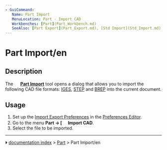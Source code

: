 ```yaml
---
- GuiCommand:
   Name: Part Import‎
   MenuLocation: Part - Import CAD
   Workbenches: [Part](Part_Workbench.md)
   SeeAlso: [Part Export](Part_Export.md), [Std Import](Std_Import.md), [Import Export](Import_Export.md)
---
```


# Part Import/en

## Description

The **<img src="images/Part_Import.svg" width=16px> [Part Import](Part_Import.md)** tool opens a dialog that allows you to import the following CAD file formats: [IGES](http://en.wikipedia.org/wiki/IGES), [STEP](http://en.wikipedia.org/wiki/Step_file) and [BREP](http://en.wikipedia.org/wiki/BREP) into the current document.

## Usage

1.  Set up the [Import Export Preferences](Import_Export_Preferences.md) in the [Preferences Editor](Preferences_Editor.md).
2.  Go to the menu **Part →  [<img src=images/Part_Import.svg style="width:16px"> Import CAD**.
3.  Select the file to be imported.



---
⏵ [documentation index](../README.md) > [Part](Part_Workbench.md) > Part Import/en
